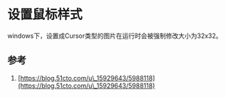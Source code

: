 # 设置鼠标样式



windows下，设置成Cursor类型的图片在运行时会被强制修改大小为32x32。

## 参考

1. [https://blog.51cto.com/u\_15929643/5988118](https://blog.51cto.com/u\_15929643/5988118)
